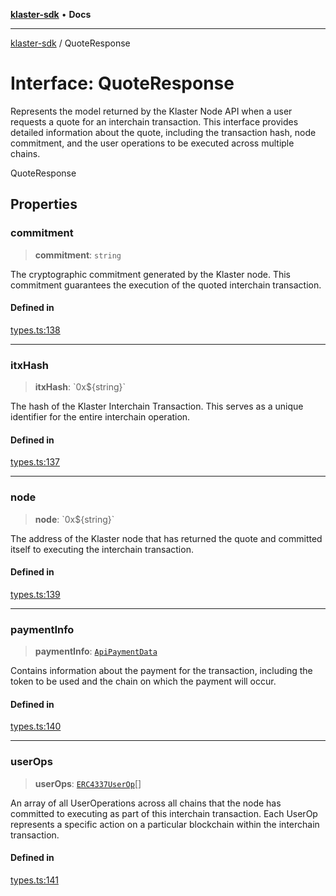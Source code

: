 [**klaster-sdk**](../README.md) • **Docs**

***

[klaster-sdk](../README.md) / QuoteResponse

# Interface: QuoteResponse

Represents the model returned by the Klaster Node API when a user requests a quote for an interchain transaction.
This interface provides detailed information about the quote, including the transaction hash,
node commitment, and the user operations to be executed across multiple chains.

 QuoteResponse

## Properties

### commitment

> **commitment**: `string`

The cryptographic commitment generated by the Klaster node.
This commitment guarantees the execution of the quoted interchain transaction.

#### Defined in

[types.ts:138](https://github.com/0xPolycode/klaster-sdk/blob/22818a55dcbe1c33192fea1bbe40e4f250ddf045/src/types.ts#L138)

***

### itxHash

> **itxHash**: \`0x$\{string\}\`

The hash of the Klaster Interchain Transaction. This serves
as a unique identifier for the entire interchain operation.

#### Defined in

[types.ts:137](https://github.com/0xPolycode/klaster-sdk/blob/22818a55dcbe1c33192fea1bbe40e4f250ddf045/src/types.ts#L137)

***

### node

> **node**: \`0x$\{string\}\`

The address of the Klaster node that has returned the quote and
committed itself to executing the interchain transaction.

#### Defined in

[types.ts:139](https://github.com/0xPolycode/klaster-sdk/blob/22818a55dcbe1c33192fea1bbe40e4f250ddf045/src/types.ts#L139)

***

### paymentInfo

> **paymentInfo**: [`ApiPaymentData`](ApiPaymentData.md)

Contains information about the payment for the
transaction, including the token to be used and the chain on which the payment will occur.

#### Defined in

[types.ts:140](https://github.com/0xPolycode/klaster-sdk/blob/22818a55dcbe1c33192fea1bbe40e4f250ddf045/src/types.ts#L140)

***

### userOps

> **userOps**: [`ERC4337UserOp`](ERC4337UserOp.md)[]

An array of all UserOperations across all chains that
the node has committed to executing as part of this interchain transaction. Each UserOp
represents a specific action on a particular blockchain within the interchain transaction.

#### Defined in

[types.ts:141](https://github.com/0xPolycode/klaster-sdk/blob/22818a55dcbe1c33192fea1bbe40e4f250ddf045/src/types.ts#L141)
